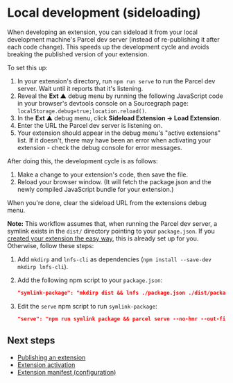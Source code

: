 # Local development (sideloading)

When developing an extension, you can sideload it from your local development machine's Parcel dev server (instead of re-publishing it after each code change). This speeds up the development cycle and avoids breaking the published version of your extension.

To set this up:

1. In your extension's directory, run `npm run serve` to run the Parcel dev server. Wait until it reports that it's listening.
2. Reveal the **Ext ▲** debug menu by running the following JavaScript code in your browser's devtools console on a Sourcegraph page: `localStorage.debug=true;location.reload()`.
3. In the **Ext ▲** debug menu, click **Sideload Extension -> Load Extension**.
3. Enter the URL the Parcel dev server is listening on.
4. Your extension should appear in the debug menu's "active extensions" list. If it doesn't, there may have been an error when activating your extension - check the debug console for error messages.

After doing this, the development cycle is as follows:

1. Make a change to your extension's code, then save the file.
2. Reload your browser window. (It will fetch the package.json and the newly compiled JavaScript bundle for your extension.)

When you're done, clear the sideload URL from the extensions debug menu.

**Note:** This workflow assumes that, when running the Parcel dev server, a symlink exists in the `dist/` directory pointing to your `package.json`. If you [created your extension the easy way](creating.md#creating-an-extension-the-easy-way), this is already set up for you. Otherwise, follow these steps:

1. Add `mkdirp` and `lnfs-cli` as dependencies (`npm install --save-dev mkdirp lnfs-cli`).
1. Add the following npm script to your `package.json`:

    ```json
    "symlink-package": "mkdirp dist && lnfs ./package.json ./dist/package.json"
    ```

1. Edit the `serve` npm script to run `symlink-package`:

    ```json
    "serve": "npm run symlink package && parcel serve --no-hmr --out-file dist/your-extension.js src/your-extension.ts"
    ```

## Next steps

- [Publishing an extension](publishing.md)
- [Extension activation](activation.md)
- [Extension manifest (configuration)](manifest.md)
